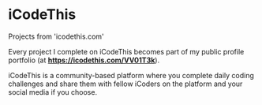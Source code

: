 # iCodeThis
Projects from 'icodethis.com'

Every project I complete on iCodeThis becomes part of my public profile portfolio (at **https://icodethis.com/VV01T3k**).

iCodeThis is a community-based platform where you complete daily coding challenges and share them with fellow iCoders on the platform and your social media if you choose.
